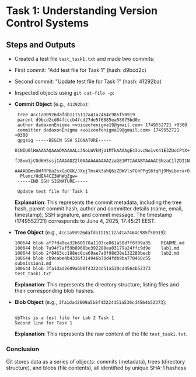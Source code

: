# Task 1: Understanding Version Control Systems

## Steps and Outputs

- Created a test file `test_task1.txt` and made two commits:
- First commit: "Add test file for Task 1" (hash: d9bcd2c)
- Second commit: "Update test file for Task 1" (hash: 41292ba)

- Inspected objects using `git cat-file -p`:

- **Commit Object** (e.g., `41292ba`):
    ```
     tree 4cc1a90926dafdb1115112a41a7464c985f50919
     parent d9bcd2cd84fcccb4fcd27de5f6885ea58075bd0e
     author dadaxonEnigma <voiceofenigma19@gmail.com> 1749552721 +0300
     committer dadaxonEnigma <voiceofenigma19@gmail.com> 1749552721 +0300
     gpgsig -----BEGIN SSH SIGNATURE-----
      U1NIU0lHAAAAAQAAADMAAAALc3NoLWVkMjU1MTkAAAAgE43ovcWo1vK41E3ZUoCPtX+U9Q
      fJ8xw1jCOdKHSssjIAAAADZ2l0AAAAAAAAAAZzaGE1MTIAAABTAAAAC3NzaC1lZDI1NTE5
      AAAAQOmsOWfRP6a2sxGpOGK/JXejTmsAk3ahQ6zZBWVlsFGhPPgS6tqRj9MyLberar012e
      Plemc/HdEA4CZ3WhWqZgw=
     -----END SSH SIGNATURE-----

     Update test file for Task 1
     ```

     **Explanation**: This represents the commit metadata, including the tree hash, parent commit hash, author and committer details (name, email, timestamp), SSH signature, and commit message. The timestamp (1749552721) corresponds to June 4, 2025, 17:45:21 EEST.

- **Tree Object** (e.g., `4cc1a90926dafdb1115112a41a7464c985f50919`):
     ```
     100644 blob af7fda8ea32b60578a1103ce061a50d7f6f09a35    README.md
     100644 blob 7a94f7af59b8968be392288ea03179a24ffc9d9e    lab1.md
     100644 blob 2f8463cc188ec6ca69ae7a0f98d38e132280becb    lab2.md
     100644 blob cb9cabe4b4336f314946b70d4fdb9ba770468c55    submission1.md
     100644 blob 3fa1dad2609a5b8f43224d51a530cd4564b52373    test_task1.txt
     ```
     **Explanation**: This represents the directory structure, listing files and their corresponding blob hashes.

- **Blob Object** (e.g., `3fa1dad2609a5b8f43224d51a530cd4564b52373`):
     ```
     
     ÿþThis is a test file for Lab 2 Task 1
     Second line for Task 1
     ```
     **Explanation**: This represents the raw content of the file `test_task1.txt`.

### Conclusion
 Git stores data as a series of objects: commits (metadata), trees (directory structure), and blobs (file contents), all identified by unique SHA-1 hashess
